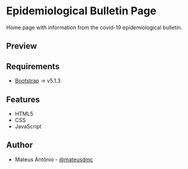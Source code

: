# Epidemiological Bulletin Page
Home page with information from the covid-19 epidemiological bulletin.

## Preview


## Requirements
- [Bootstrap](https://getbootstrap.com/) -> v5.1.3

## Features
- HTML5
- CSS
- JavaScript

## Author
- Mateus Antônio - [@mateusdmc](https://www.linkedin.com/in/mateus-ant%C3%B4nio-206a06179/)
